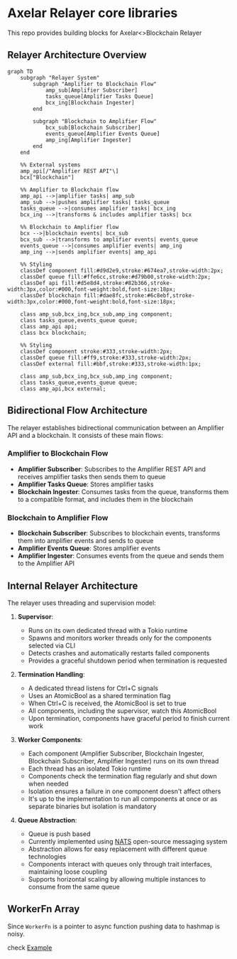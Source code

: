 # Axelar Relayer core libraries
This repo provides building blocks for Axelar<>Blockchain Relayer

## Relayer Architecture Overview
```mermaid
graph TD
    subgraph "Relayer System"
        subgraph "Amplifier to Blockchain Flow"
            amp_sub[Amplifier Subscriber]
            tasks_queue[Amplifier Tasks Queue]
            bcx_ing[Blockchain Ingester]
        end

        subgraph "Blockchain to Amplifier Flow"
            bcx_sub[Blockchain Subscriber]
            events_queue[Amplifier Events Queue]
            amp_ing[Amplifier Ingester]
        end
    end
 
    %% External systems
    amp_api[/"Amplifier REST API"\]
    bcx["Blockchain"]

    %% Amplifier to Blockchain flow
    amp_api -->|amplifier tasks| amp_sub
    amp_sub -->|pushes amplifier tasks| tasks_queue
    tasks_queue -->|consumes amplifier tasks| bcx_ing
    bcx_ing -->|transforms & includes amplifier tasks| bcx
 
    %% Blockchain to Amplifier flow
    bcx -->|blockchain events| bcx_sub
    bcx_sub -->|transforms to amplifier events| events_queue
    events_queue -->|consumes amplifier events| amp_ing
    amp_ing -->|sends amplifier events| amp_api

    %% Styling
    classDef component fill:#d9d2e9,stroke:#674ea7,stroke-width:2px;
    classDef queue fill:#ffe6cc,stroke:#d79b00,stroke-width:2px;
    classDef api fill:#d5e8d4,stroke:#82b366,stroke-width:3px,color:#000,font-weight:bold,font-size:18px;
    classDef blockchain fill:#dae8fc,stroke:#6c8ebf,stroke-width:3px,color:#000,font-weight:bold,font-size:18px;

    class amp_sub,bcx_ing,bcx_sub,amp_ing component;
    class tasks_queue,events_queue queue;
    class amp_api api;
    class bcx blockchain;

    %% Styling
    classDef component stroke:#333,stroke-width:2px;
    classDef queue fill:#ff9,stroke:#333,stroke-width:2px;
    classDef external fill:#bbf,stroke:#333,stroke-width:1px;
 
    class amp_sub,bcx_ing,bcx_sub,amp_ing component;
    class tasks_queue,events_queue queue;
    class amp_api,bcx external;
```

## Bidirectional Flow Architecture

The relayer establishes bidirectional communication between an Amplifier API and a blockchain. It consists of these main flows:

### Amplifier to Blockchain Flow
- **Amplifier Subscriber**: Subscribes to the Amplifier REST API and receives amplifier tasks then sends them to queue
- **Amplifier Tasks Queue**: Stores amplifier tasks
- **Blockchain Ingester**: Consumes tasks from the queue, transforms them to a compatible format, and includes them in the blockchain

### Blockchain to Amplifier Flow
- **Blockchain Subscriber**: Subscribes to blockchain events, transforms them into amplifier events and sends to queue 
- **Amplifier Events Queue**: Stores amplifier events
- **Amplifier Ingester**: Consumes events from the queue and sends them to the Amplifier API

## Internal Relayer Architecture

The relayer uses threading and supervision model:

1. **Supervisor**:
   - Runs on its own dedicated thread with a Tokio runtime
   - Spawns and monitors worker threads only for the components selected via CLI
   - Detects crashes and automatically restarts failed components
   - Provides a graceful shutdown period when termination is requested

2. **Termination Handling**:
   - A dedicated thread listens for Ctrl+C signals
   - Uses an AtomicBool as a shared termination flag
   - When Ctrl+C is received, the AtomicBool is set to true
   - All components, including the supervisor, watch this AtomicBool
   - Upon termination, components have graceful period to finish current work

3. **Worker Components**:
   - Each component (Amplifier Subscriber, Blockchain Ingester, Blockchain Subscriber, Amplifier Ingester) runs on its own thread
   - Each thread has an isolated Tokio runtime
   - Components check the termination flag regularly and shut down when needed
   - Isolation ensures a failure in one component doesn't affect others
   - It's up to the implementation to run all components at once or as separate binaries but isolation is mandatory

4. **Queue Abstraction**:
   - Queue is push based
   - Currently implemented using [NATS](https://nats.io/) open-source messaging system
   - Abstraction allows for easy replacement with different queue technologies
   - Components interact with queues only through trait interfaces, maintaining loose coupling
   - Supports horizontal scaling by allowing multiple instances to consume from the same queue

## WorkerFn Array
Since `WorkerFn` is a pointer to async function pushing data to hashmap is noisy.

check [Example](crates/amplifier-components/examples/components_array.rs)
